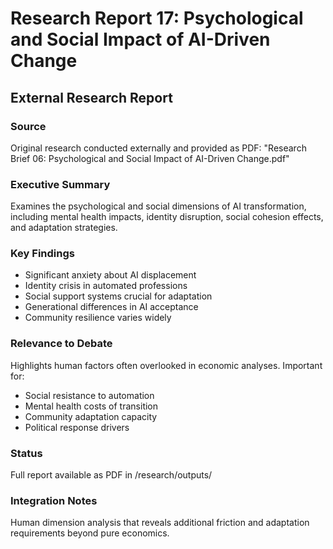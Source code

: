 # Research Report 17: Psychological and Social Impact of AI-Driven Change
## External Research Report

### Source
Original research conducted externally and provided as PDF: "Research Brief 06: Psychological and Social Impact of AI-Driven Change.pdf"

### Executive Summary
Examines the psychological and social dimensions of AI transformation, including mental health impacts, identity disruption, social cohesion effects, and adaptation strategies.

### Key Findings
- Significant anxiety about AI displacement
- Identity crisis in automated professions
- Social support systems crucial for adaptation
- Generational differences in AI acceptance
- Community resilience varies widely

### Relevance to Debate
Highlights human factors often overlooked in economic analyses. Important for:
- Social resistance to automation
- Mental health costs of transition
- Community adaptation capacity
- Political response drivers

### Status
Full report available as PDF in /research/outputs/

### Integration Notes
Human dimension analysis that reveals additional friction and adaptation requirements beyond pure economics.